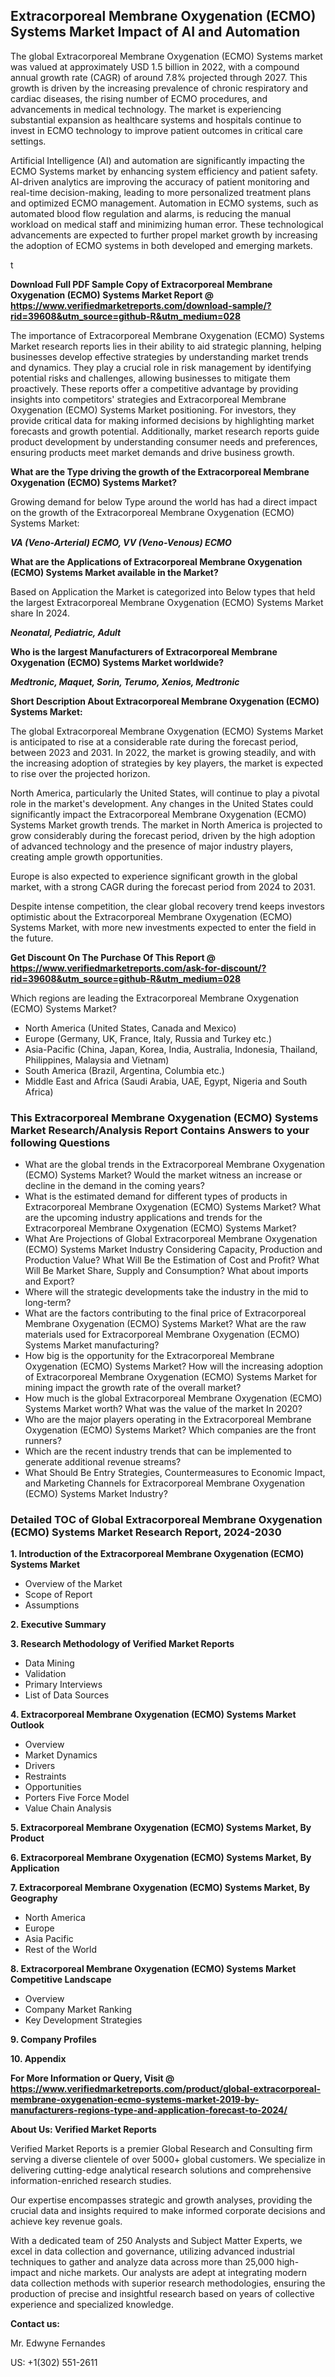<h2>Extracorporeal Membrane Oxygenation (ECMO) Systems Market Impact of AI and Automation</h2><p>The global Extracorporeal Membrane Oxygenation (ECMO) Systems market was valued at approximately USD 1.5 billion in 2022, with a compound annual growth rate (CAGR) of around 7.8% projected through 2027. This growth is driven by the increasing prevalence of chronic respiratory and cardiac diseases, the rising number of ECMO procedures, and advancements in medical technology. The market is experiencing substantial expansion as healthcare systems and hospitals continue to invest in ECMO technology to improve patient outcomes in critical care settings.</p><p>Artificial Intelligence (AI) and automation are significantly impacting the ECMO Systems market by enhancing system efficiency and patient safety. AI-driven analytics are improving the accuracy of patient monitoring and real-time decision-making, leading to more personalized treatment plans and optimized ECMO management. Automation in ECMO systems, such as automated blood flow regulation and alarms, is reducing the manual workload on medical staff and minimizing human error. These technological advancements are expected to further propel market growth by increasing the adoption of ECMO systems in both developed and emerging markets.</p>t</p><p id="" class=""><strong>Download Full PDF Sample Copy of Extracorporeal Membrane Oxygenation (ECMO) Systems Market Report @ <a href="https://www.verifiedmarketreports.com/download-sample/?rid=39608&utm_source=github-R&utm_medium=028" target="_blank">https://www.verifiedmarketreports.com/download-sample/?rid=39608&utm_source=github-R&utm_medium=028</a></strong></p><p>The importance of&nbsp;Extracorporeal Membrane Oxygenation (ECMO) Systems Market research reports lies in their ability to aid strategic planning, helping businesses develop effective strategies by understanding market trends and dynamics. They play a crucial role in risk management by identifying potential risks and challenges, allowing businesses to mitigate them proactively. These reports offer a competitive advantage by providing insights into competitors' strategies and Extracorporeal Membrane Oxygenation (ECMO) Systems Market positioning. For investors, they provide critical data for making informed decisions by highlighting market forecasts and growth potential. Additionally, market research reports guide product development by understanding consumer needs and preferences, ensuring products meet market demands and drive business growth.</p><p><strong>What are the&nbsp;Type driving the growth of the Extracorporeal Membrane Oxygenation (ECMO) Systems Market?</strong></p><p id="" class="">Growing demand for below Type around the world has had a direct impact on the growth of the Extracorporeal Membrane Oxygenation (ECMO) Systems Market:</p><em><strong>VA (Veno-Arterial) ECMO, VV (Veno-Venous) ECMO</strong></em></p><strong>What are the&nbsp;Applications&nbsp;of Extracorporeal Membrane Oxygenation (ECMO) Systems Market available in the Market?</strong></p><p id="" class="">Based on Application the Market is categorized into Below types that held the largest Extracorporeal Membrane Oxygenation (ECMO) Systems Market share In 2024.</p><em><strong>Neonatal, Pediatric, Adult</strong></em></p><strong>Who is the largest Manufacturers of Extracorporeal Membrane Oxygenation (ECMO) Systems Market worldwide?</strong></p><p><em><strong>Medtronic, Maquet, Sorin, Terumo, Xenios, Medtronic</strong></em></p><p id="" class=""><strong>Short Description About Extracorporeal Membrane Oxygenation (ECMO) Systems Market:</strong></p><p>The global Extracorporeal Membrane Oxygenation (ECMO) Systems Market is anticipated to rise at a considerable rate during the forecast period, between 2023 and 2031. In 2022, the market is growing steadily, and with the increasing adoption of strategies by key players, the market is expected to rise over the projected horizon.</p><p>North America, particularly the United States, will continue to play a pivotal role in the market's development. Any changes in the United States could significantly impact the Extracorporeal Membrane Oxygenation (ECMO) Systems Market growth trends. The market in North America is projected to grow considerably during the forecast period, driven by the high adoption of advanced technology and the presence of major industry players, creating ample growth opportunities.</p><p>Europe is also expected to experience significant growth in the global market, with a strong CAGR during the forecast period from 2024 to 2031.</p><p>Despite intense competition, the clear global recovery trend keeps investors optimistic about the Extracorporeal Membrane Oxygenation (ECMO) Systems Market, with more new investments expected to enter the field in the future.</p><p id="" class=""><strong>Get Discount On The Purchase Of This Report @ <a href="https://www.verifiedmarketreports.com/ask-for-discount/?rid=39608&utm_source=github-R&utm_medium=028" target="_blank">https://www.verifiedmarketreports.com/ask-for-discount/?rid=39608&utm_source=github-R&utm_medium=028</a></strong></p>Which regions are leading the Extracorporeal Membrane Oxygenation (ECMO) Systems Market?</p><ul><li>North America (United States, Canada and Mexico)</li><li>Europe (Germany, UK, France, Italy, Russia and Turkey etc.)</li><li>Asia-Pacific (China, Japan, Korea, India, Australia, Indonesia, Thailand, Philippines, Malaysia and Vietnam)</li><li>South America (Brazil, Argentina, Columbia etc.)</li><li>Middle East and Africa (Saudi Arabia, UAE, Egypt, Nigeria and South Africa)</li></ul><h3 id="" class="">This Extracorporeal Membrane Oxygenation (ECMO) Systems Market Research/Analysis Report Contains Answers to your following Questions</h3><ul><li>What are the global trends in the Extracorporeal Membrane Oxygenation (ECMO) Systems Market? Would the market witness an increase or decline in the demand in the coming years?</li><li>What is the estimated demand for different types of products in Extracorporeal Membrane Oxygenation (ECMO) Systems Market? What are the upcoming industry applications and trends for the Extracorporeal Membrane Oxygenation (ECMO) Systems Market?</li><li>What Are Projections of Global Extracorporeal Membrane Oxygenation (ECMO) Systems Market Industry Considering Capacity, Production and Production Value? What Will Be the Estimation of Cost and Profit? What Will Be Market Share, Supply and Consumption? What about imports and Export?</li><li>Where will the strategic developments take the industry in the mid to long-term?</li><li>What are the factors contributing to the final price of Extracorporeal Membrane Oxygenation (ECMO) Systems Market? What are the raw materials used for Extracorporeal Membrane Oxygenation (ECMO) Systems Market manufacturing?</li><li>How big is the opportunity for the Extracorporeal Membrane Oxygenation (ECMO) Systems Market? How will the increasing adoption of Extracorporeal Membrane Oxygenation (ECMO) Systems Market for mining impact the growth rate of the overall market?</li><li>How much is the global Extracorporeal Membrane Oxygenation (ECMO) Systems Market worth? What was the value of the market In 2020?</li><li>Who are the major players operating in the Extracorporeal Membrane Oxygenation (ECMO) Systems Market? Which companies are the front runners?</li><li>Which are the recent industry trends that can be implemented to generate additional revenue streams?</li><li>What Should Be Entry Strategies, Countermeasures to Economic Impact, and Marketing Channels for Extracorporeal Membrane Oxygenation (ECMO) Systems Market Industry?</li></ul><h3 id="" class="">Detailed TOC of Global Extracorporeal Membrane Oxygenation (ECMO) Systems Market Research Report, 2024-2030</h3><p id="" class=""><strong>1. Introduction of the Extracorporeal Membrane Oxygenation (ECMO) Systems Market</strong></p><ul><li>Overview of the Market</li><li>Scope of Report</li><li>Assumptions</li></ul><p id="" class=""><strong>2. Executive Summary</strong></p><p id="" class=""><strong>3. Research Methodology of Verified Market Reports</strong></p><ul><li>Data Mining</li><li>Validation</li><li>Primary Interviews</li><li>List of Data Sources</li></ul><p id="" class=""><strong>4. Extracorporeal Membrane Oxygenation (ECMO) Systems Market Outlook</strong></p><ul><li>Overview</li><li>Market Dynamics</li><li>Drivers</li><li>Restraints</li><li>Opportunities</li><li>Porters Five Force Model</li><li>Value Chain Analysis</li></ul><p id="" class=""><strong>5. Extracorporeal Membrane Oxygenation (ECMO) Systems Market, By Product</strong></p><p id="" class=""><strong>6. Extracorporeal Membrane Oxygenation (ECMO) Systems Market, By Application</strong></p><p id="" class=""><strong>7. Extracorporeal Membrane Oxygenation (ECMO) Systems Market, By Geography</strong></p><ul><li>North America</li><li>Europe</li><li>Asia Pacific</li><li>Rest of the World</li></ul><p id="" class=""><strong>8. Extracorporeal Membrane Oxygenation (ECMO) Systems Market Competitive Landscape</strong></p><ul><li>Overview</li><li>Company Market Ranking</li><li>Key Development Strategies</li></ul><p id="" class=""><strong>9. Company Profiles</strong></p><p id="" class=""><strong>10. Appendix</strong></p><p id="" class=""><strong>For More Information or Query, Visit @ <a href="https://www.verifiedmarketreports.com/product/global-extracorporeal-membrane-oxygenation-ecmo-systems-market-2019-by-manufacturers-regions-type-and-application-forecast-to-2024/" target="_blank">https://www.verifiedmarketreports.com/product/global-extracorporeal-membrane-oxygenation-ecmo-systems-market-2019-by-manufacturers-regions-type-and-application-forecast-to-2024/</a></strong></p><p id="" class=""><strong>About Us: Verified Market Reports</strong></p><p id="" class="">Verified Market Reports is a premier Global Research and Consulting firm serving a diverse clientele of over 5000+ global customers. We specialize in delivering cutting-edge analytical research solutions and comprehensive information-enriched research studies.</p><p id="" class="">Our expertise encompasses strategic and growth analyses, providing the crucial data and insights required to make informed corporate decisions and achieve key revenue goals.</p><p id="" class="">With a dedicated team of 250 Analysts and Subject Matter Experts, we excel in data collection and governance, utilizing advanced industrial techniques to gather and analyze data across more than 25,000 high-impact and niche markets. Our analysts are adept at integrating modern data collection methods with superior research methodologies, ensuring the production of precise and insightful research based on years of collective experience and specialized knowledge.</p><p id="" class=""><strong>Contact us:</strong></p><p id="" class="">Mr. Edwyne Fernandes</p><p id="" class="">US: +1(302) 551-2611</p>